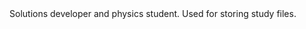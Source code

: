 <!-- Main Title -->
<!---
# Hi, I'm Fernanda！
-->
<!-- About me-->
<div>
  Solutions developer and physics student. Used for storing study files.

</div>
<br>

<!-- Github stats-->
<!---
<div>
<a href="https://github.com/fernanda3lias">
<img loading="lazy" height="180em" src="https://github-readme-stats.vercel.app/api/top-langs/?username=fernanda3lias&layout=compact&langs_count=7&theme=dracula"/>
</div>
-->
